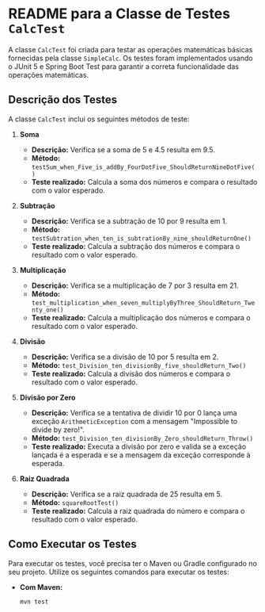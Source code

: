 # README para a Classe de Testes `CalcTest`

A classe `CalcTest` foi criada para testar as operações matemáticas básicas fornecidas pela classe `SimpleCalc`. Os testes foram implementados usando o JUnit 5 e Spring Boot Test para garantir a correta funcionalidade das operações matemáticas.

## Descrição dos Testes

A classe `CalcTest` inclui os seguintes métodos de teste:

1. **Soma**
   - **Descrição:** Verifica se a soma de 5 e 4.5 resulta em 9.5.
   - **Método:** `testSum_when_Five_is_addBy_FourDotFive_ShouldReturnNineDotFive()`
   - **Teste realizado:** Calcula a soma dos números e compara o resultado com o valor esperado.

2. **Subtração**
   - **Descrição:** Verifica se a subtração de 10 por 9 resulta em 1.
   - **Método:** `testSubtration_when_ten_is_subtrationBy_nine_shouldReturnOne()`
   - **Teste realizado:** Calcula a subtração dos números e compara o resultado com o valor esperado.

3. **Multiplicação**
   - **Descrição:** Verifica se a multiplicação de 7 por 3 resulta em 21.
   - **Método:** `test_multiplication_when_seven_multiplyByThree_ShouldReturn_Twenty_one()`
   - **Teste realizado:** Calcula a multiplicação dos números e compara o resultado com o valor esperado.

4. **Divisão**
   - **Descrição:** Verifica se a divisão de 10 por 5 resulta em 2.
   - **Método:** `test_Division_ten_divisionBy_five_shouldReturn_Two()`
   - **Teste realizado:** Calcula a divisão dos números e compara o resultado com o valor esperado.

5. **Divisão por Zero**
   - **Descrição:** Verifica se a tentativa de dividir 10 por 0 lança uma exceção `ArithmeticException` com a mensagem "Impossible to divide by zero!".
   - **Método:** `test_Division_ten_divisionBy_Zero_shouldReturn_Throw()`
   - **Teste realizado:** Executa a divisão por zero e valida se a exceção lançada é a esperada e se a mensagem da exceção corresponde à esperada.

6. **Raiz Quadrada**
   - **Descrição:** Verifica se a raiz quadrada de 25 resulta em 5.
   - **Método:** `squareRootTest()`
   - **Teste realizado:** Calcula a raiz quadrada do número e compara o resultado com o valor esperado.

## Como Executar os Testes

Para executar os testes, você precisa ter o Maven ou Gradle configurado no seu projeto. Utilize os seguintes comandos para executar os testes:

- **Com Maven:**
  ```bash
  mvn test

